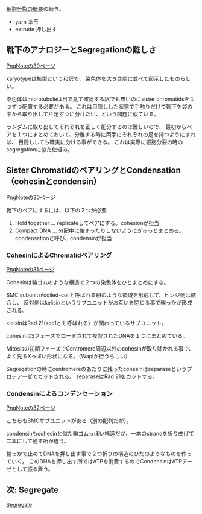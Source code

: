 [細胞分裂の概要](細胞分裂の概要.md)の続き。

- yarn 糸玉
- extrude 押し出す


## 靴下のアナロジーとSegregationの難しさ

[PngNoteの30ページ](https://karino2.github.io/ImageGallery/CellBiology706x2.html#lg=1&slide=29)

karyotypeは核型という和訳で、
染色体を大きさ順に並べて図示したものらしい。

染色体はmicrotubuleは目で見て確認する訳でも無いのにsister chromatidsを１つずつ配置する必要がある。
これは目隠しした状態で手触りだけで靴下を袋の中から取り出して片足ずつに分けたい、という問題に似ている。

ランダムに取り出してそれぞれを正しく配分するのは難しいので、
最初からペアを１つにまとめておいて、分離する時に両手にそれぞれの足を持つようにすれば、
目隠ししても確実に分ける事ができる。
これは実際に細胞分裂の時のsegregationに似た仕組み。

## Sister ChromatidのペアリングとCondensation（cohesinとcondensin）

[PngNoteの30ページ](https://karino2.github.io/ImageGallery/CellBiology706x2.html#lg=1&slide=29)

靴下のペアにするには、以下の２つが必要

1. Hold together ... replicateしてペアにする。cohesionが担当
2. Compact DNA ... 分配中に絡まったりしないようにぎゅっとまとめる。condensationと呼び、condensinが担当

### CohesinによるChromatidペアリング

[PngNoteの31ページ](https://karino2.github.io/ImageGallery/CellBiology706x2.html#lg=1&slide=30)

Cohesinは輪ゴムのような構造で２つの染色体をひとまとめにする。

SMC subunitがcoiled-coilと呼ばれる紐のような領域を形成して、ヒンジ側は結合し、
反対側はkelisinというサブユニットがお互いを閉じる事で輪っかが形成される。

kleisinはRad 21(scc1とも呼ばれる）が関わっているサブユニット。

cohesinはSフェーズでロードされて複製されたDNAを１つにまとめている。

Mitosisの初期フェーズでCentromere周辺以外のcohesinが取り除かれる事で、よく見るXっぽい形状になる。（Waplが行うらしい）

Segregationの時にcentromereのあたりに残ったcohesinはseparaseというプロテアーゼでカットされる。
separaseはRad 21をカットする。

### Condensinによるコンデンセーション

[PngNoteの32ページ](https://karino2.github.io/ImageGallery/CellBiology706x2.html#lg=1&slide=31)

こちらもSMCサブユニットがある（別の配列だが）。

condensinもcohesinと似た輪ゴムっぽい構造だが、一本のstrandを折り曲げて二本にして通す所が違う。

輪っかで止めてDNAを押し出す事で２つ折りの構造のひだのようなものを作っていく。
このDNAを押し出す所ではATPを消費するのでCondensinはATPアーゼとして振る舞う。

## 次: Segregate

[Segregate](Segregate.md)